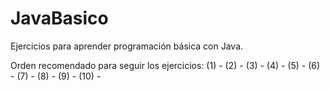 # JavaBasico
Ejercicios para aprender programación básica con Java.

Orden recomendado para seguir los ejercicios:
  (1) - 
  (2) - 
  (3) - 
  (4) - 
  (5) - 
  (6) - 
  (7) - 
  (8) - 
  (9) - 
  (10) - 
